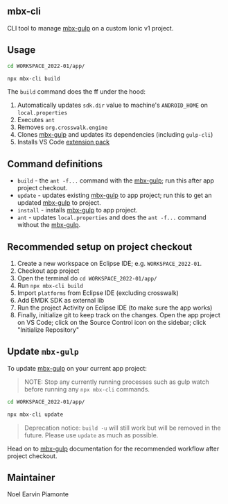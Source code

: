 ## mbx-cli

CLI tool to manage [mbx-gulp](https://github.com/earvinpiamonte/mbx-gulp) on a custom Ionic v1 project.

## Usage

```sh
cd WORKSPACE_2022-01/app/
```

```sh
npx mbx-cli build
```

The `build` command does the ff under the hood:

1. Automatically updates `sdk.dir` value to machine's `ANDROID_HOME` on `local.properties`
1. Executes `ant`
1. Removes `org.crosswalk.engine`
1. Clones [mbx-gulp](https://github.com/earvinpiamonte/mbx-gulp) and updates its dependencies (including `gulp-cli`)
1. Installs VS Code [extension pack](https://github.com/earvinpiamonte/mbx-gulp#vs-code-extension-pack)

## Command definitions

- `build` - the `ant -f...` command with the [mbx-gulp](https://github.com/earvinpiamonte/mbx-gulp); run this after app project checkout.
- `update` - updates existing [mbx-gulp](https://github.com/earvinpiamonte/mbx-gulp) to app project; run this to get an updated [mbx-gulp](https://github.com/earvinpiamonte/mbx-gulp) to project.
- `install` - installs [mbx-gulp](https://github.com/earvinpiamonte/mbx-gulp) to app project.
- `ant` - updates `local.properties` and does the `ant -f...` command without the [mbx-gulp](https://github.com/earvinpiamonte/mbx-gulp).

## Recommended setup on project checkout

1. Create a new workspace on Eclipse IDE; e.g. `WORKSPACE_2022-01`.
1. Checkout app project
1. Open the terminal do `cd WORKSPACE_2022-01/app/`
1. Run `npx mbx-cli build`
1. Import `platforms` from Eclipse IDE (excluding crosswalk)
1. Add EMDK SDK as external lib
1. Run the project Activity on Eclipse IDE (to make sure the app works)
1. Finally, initialize git to keep track on the changes. Open the app project on VS Code; click on the Source Control icon on the sidebar; click "Initialize Repository"

## Update `mbx-gulp`

To update [mbx-gulp](https://github.com/earvinpiamonte/mbx-gulp) on your current app project:

> NOTE: Stop any currently running processes such as gulp watch before running any `npx mbx-cli` commands.

```sh
cd WORKSPACE_2022-01/app/
```

```sh
npx mbx-cli update
```

> Deprecation notice: `build -u` will still work but will be removed in the future. Please use `update` as much as possible.

Head on to [mbx-gulp](https://github.com/earvinpiamonte/mbx-gulp#recomended-workflow) documentation for the recommended workflow after project checkout.

## Maintainer

Noel Earvin Piamonte
